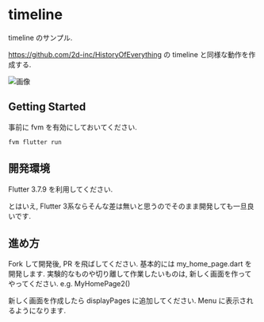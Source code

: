 # timeline

timeline のサンプル.

https://github.com/2d-inc/HistoryOfEverything の timeline と同様な動作を作成する.


![画像](https://gyazo.com/ca42ebf7df81cf0f631aa6095bae9941/raw)

## Getting Started

事前に fvm を有効にしておいてください.

`fvm flutter run`

## 開発環境

Flutter 3.7.9 を利用してください.

とはいえ, Flutter 3系ならそんな差は無いと思うのでそのまま開発しても一旦良いです.

## 進め方

Fork して開発後, PR を飛ばしてください.
基本的には my_home_page.dart を開発します.
実験的なものや切り離して作業したいものは, 新しく画面を作ってやってください. e.g. MyHomePage2()

新しく画面を作成したら displayPages に追加してください. Menu に表示されるようになります.